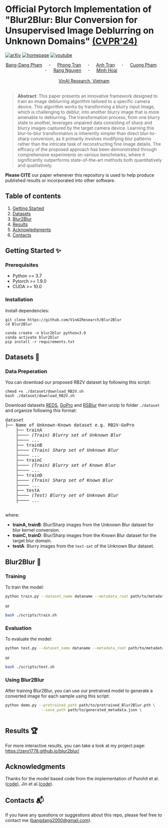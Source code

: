 # Official Pytorch Implementation of "Blur2Blur: Blur Conversion for Unsupervised Image Deblurring on Unknown Domains" [(CVPR'24)](https://cvpr.thecvf.com/)

[![arXiv](https://img.shields.io/badge/arXiv-2403.16205-red?logo=arxiv&logoColor=red)](https://arxiv.org/abs/2403.16205)
[![homepage](https://img.shields.io/badge/project-Homepage-blue?logo=Homepage&logoColor=blue)](https://zero1778.github.io/blur2blur/)
[![youtube](https://img.shields.io/badge/video-Youtube-white?logo=youtube&logoColor=red)](https://arxiv.org/abs/2312.04651)



<div align="center">
  <a href="https://zero1778.github.io" target="_blank">Bang-Dang&nbsp;Pham</a> &emsp; <b>&middot;</b> &emsp;
  <a href="https://scholar.google.com/citations?hl=en&authuser=1&user=-BPaFHcAAAAJ" target="_blank">Phong&nbsp;Tran</a> &emsp; 
  <b>&middot;</b> &emsp;
  <a href="https://sites.google.com/site/anhttranusc/" target="_blank">Anh&nbsp;Tran</a> &emsp; 
  <b>&middot;</b> &emsp;
  <a href="https://sites.google.com/view/cuongpham/home" target="_blank">Cuong&nbsp;Pham</a> &emsp; 
  <b>&middot;</b> &emsp;
  <a href="https://rangnguyen.github.io/" target="_blank">Rang&nbsp;Nguyen</a> &emsp; 
  <b>&middot;</b> &emsp;
  <a href="https://gshoai.github.io" target="_blank">Minh&nbsp;Hoai</a> &emsp; 
  <br> <br>
  <a href="https://www.vinai.io/">VinAI Research, Vietnam</a>
</div>
<br>
<!-- <div align="center">
    <img width="900" alt="teaser" src="assets/HyperCUT_brief.png"/>
</div> -->

> **Abstract**: This paper presents an innovative framework designed to train an image deblurring algorithm tailored to a specific camera device. This algorithm works by transforming a blurry input image, which is challenging to deblur, into another blurry image that is more amenable to deblurring. The transformation process, from one blurry state to another, leverages unpaired data consisting of sharp and blurry images captured by the target camera device. Learning this blur-to-blur transformation is inherently simpler than direct blur-to-sharp conversion, as it primarily involves modifying blur patterns rather than the intricate task of reconstructing fine image details. The efficacy of the proposed approach has been demonstrated through comprehensive experiments on various benchmarks, where it significantly outperforms state-of-the-art methods both quantitatively and qualitatively.


**Please CITE** our paper whenever this repository is used to help produce published results or incorporated into other software.

## Table of contents
1. [Getting Started](#getting-started)
2. [Datasets](#datasets-floppy_disk)
3. [Blur2Blur](#blur2blur-rocket)
4. [Results](#results-trophy)
5. [Acknowledgments](#acknowledgments)
6. [Contacts](#contacts-mailbox_with_mail)

## Getting Started :sparkles:

### Prerequisites
- Python >= 3.7
- Pytorch >= 1.9.0
- CUDA >= 10.0


### Installation
Install dependencies:
```shell
git clone https://github.com/VinAIResearch/Blur2Blur
cd Blur2Blur

conda create -n blur2blur python=3.9  
conda activate blur2blur  
pip install -r requirements.txt  
```

## Datasets :floppy_disk:

### Data Preperation
You can download our proposed RB2V dataset by following this script:
```
chmod +x ./dataset/download_RB2V.sh
bash ./dataset/download_RB2V.sh
``` 
Download datasets [REDS](https://seungjunnah.github.io/Datasets/reds.html), [GoPro](https://drive.google.com/file/d/1Zt96gFnpPpuIqeD3QGPlW6fXhkogjuy_/view) and [RSBlur](https://drive.google.com/file/d/1Zt96gFnpPpuIqeD3QGPlW6fXhkogjuy_/view) then unzip to folder `./dataset` and organize following this format:
<pre>
dataset
├── Name of Unknown-Known dataset e.g. RB2V-GoPro
    ├── trainA
    ├──── <i>(Train) Blurry set of Unknown Blur</i>
    ├──── ...
    ├── trainB
    ├──── <i>(Train) Sharp set of Unknown Blur</i>
    ├──── ...
    ├── trainC
    ├──── <i>(Train) Blurry set of Known Blur</i>
    ├──── ...
    ├── trainD
    ├──── <i>(Train) Sharp set of Known Blur</i>
    ├──── ...
    ├── testA
    ├──── <i>(Test) Blurry set of Unknown Blur</i>
    ├──── ...

</pre>
where:
* <b>trainA, trainB</b>: Blur/Sharp images from the Unknown Blur dataset for blur kernel conversion.
* <b>trainC, trainD</b>: Blur/Sharp images from the Known Blur dataset for the target blur domain.
* <b>testA</b>: Blurry images from the `test-set` of the Unknown Blur dataset.

## Blur2Blur :rocket:

### Training
To train the model:
```.bash
python train.py --dataset_name dataname --metadata_root path/to/metadata.json
```
or 
```.bash
bash ./scripts/train.sh
```

### Evaluation
To evaluate the model:
```.bash
python test.py --dataset_name dataname --metadata_root path/to/metadata.json
```
or 
```.bash
bash ./scripts/test.sh
```

### Using Blur2Blur
After training Blur2Blur, you can use our pretrained model to generate a converted image for each sample using this script:
```.bash
python demo.py --pretrained_path path/to/pretrained_Blur2Blur.pth \
    			--save_path path/to/generated_metadata.json \
    			
```
<!-- And we also provide the pretrained model of our proposed dataset  [RB2V-Street](https://drive.google.com/file/d/1K9VMze1R8v-4ityzGybCnd2dceeZ_FxH/view?usp=sharing), [RB2V-Hand](https://drive.google.com/file/d/1kKaDeiaFO61-k68hUonJJPh0Akf8rQoZ/view?usp=sharing), [RB2V-Face](https://drive.google.com/file/d/13fBfkWf_fpSvZAIxDLXQOEfnweceKKcp/view?usp=sharing)  -->


## Results :trophy:
For more interactive results, you can take a look at my project page: https://zero1778.github.io/blur2blur/

## Acknowledgments

Thanks for the model based code from the implementation of Purohit et al.([code](https://github.com/anshulbshah/Blurred-Image-to-Video)), Jin et al.([code](https://github.com/MeiguangJin/Learning-to-Extract-a-Video-Sequence-from-a-Single-Motion-Blurred-Image)).

## Contacts :mailbox_with_mail:
If you have any questions or suggestions about this repo, please feel free to contact me (bangdang2000@gmail.com).